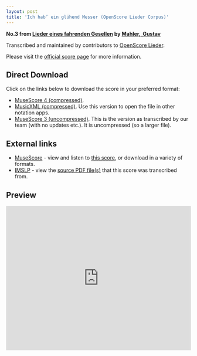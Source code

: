 ```yaml
---
layout: post
title: 'Ich hab’ ein glühend Messer (OpenScore Lieder Corpus)'
---
```


__No.3 from [Lieder eines fahrenden Gesellen](https://fourscoreandmore.org/OpenScore/Mahler%2C_Gustav/Lieder_eines_fahrenden_Gesellen/) by [Mahler,_Gustav](https://fourscoreandmore.org/OpenScore/Mahler%2C_Gustav)__

Transcribed and maintained by contributors to [OpenScore Lieder].

Please visit the [official score page] for more information.

[official score page]: https://musescore.com/openscore-lieder-corpus/scores/5026306
[OpenScore Lieder]: https://musescore.com/openscore-lieder-corpus

## Direct Download

Click on the links below to download the score in your preferred format:
- [MuseScore 4 (compressed)](https://fourscoreandmore.org/OpenScore/Mahler%2C_Gustav/Lieder_eines_fahrenden_Gesellen/3_Ich_hab%E2%80%99_ein_gl%C3%BChend_Messer.mscz).
- [MusicXML (compressed)](https://fourscoreandmore.org/OpenScore/Mahler%2C_Gustav/Lieder_eines_fahrenden_Gesellen/3_Ich_hab%E2%80%99_ein_gl%C3%BChend_Messer.mxl). Use this version to open the file in other notation apps.
- [MuseScore 3 (uncompressed)](https://raw.githubusercontent.com/OpenScore/Lieder/refs/heads/main/scores/Mahler%2C_Gustav/Lieder_eines_fahrenden_Gesellen/3_Ich_hab%E2%80%99_ein_gl%C3%BChend_Messer/lc5026306.mscx). This is the version as transcribed by our team (with no updates etc.). It is uncompressed (so a larger file).

## External links

- [MuseScore] - view and listen to [this score][MuseScore], or download in a variety of formats.
- [IMSLP] - view the [source PDF file(s)][IMSLP] that this score was transcribed from.

[MuseScore]: https://musescore.com/score/5026306
[IMSLP]: https://imslp.org/wiki/Special:ReverseLookup/20510

## Preview

<iframe width="100%" height="394" src="https://musescore.com/openscore-lieder-corpus/scores/5026306/embed" frameborder="0" allowfullscreen allow="autoplay; fullscreen"></iframe>
